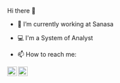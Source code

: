 Hi there 👋


- 🔭 I’m currently working at Sanasa
- 💻 I'm a System of Analyst

- 📫 How to reach me: 

<a target="_blank" href="https://www.linkedin.com/in/wallace-amos-barbosa-bbb14556/">
  <img align="left" alt="LinkdeIN" width="22px" src="https://cdn.jsdelivr.net/npm/simple-icons@v3/icons/linkedin.svg" />
</a>

<a target="_blank" href="https://www.instagram.com/wallamosb/">
  <img align="left" alt="Instagram" width="22px" src="https://cdn.jsdelivr.net/npm/simple-icons@v3/icons/instagram.svg" />
</a>
